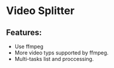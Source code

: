 # Video Splitter

## Features:
- Use ffmpeg
- More video typs supported by ffmpeg.
- Multi-tasks list and proccessing.

